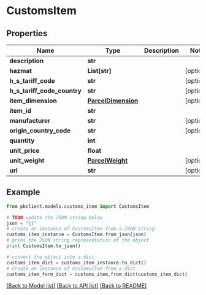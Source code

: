 # CustomsItem


## Properties
Name | Type | Description | Notes
------------ | ------------- | ------------- | -------------
**description** | **str** |  | 
**hazmat** | **List[str]** |  | [optional] 
**h_s_tariff_code** | **str** |  | [optional] 
**h_s_tariff_code_country** | **str** |  | [optional] 
**item_dimension** | [**ParcelDimension**](ParcelDimension.md) |  | [optional] 
**item_id** | **str** |  | 
**manufacturer** | **str** |  | [optional] 
**origin_country_code** | **str** |  | [optional] 
**quantity** | **int** |  | 
**unit_price** | **float** |  | 
**unit_weight** | [**ParcelWeight**](ParcelWeight.md) |  | [optional] 
**url** | **str** |  | [optional] 

## Example

```python
from pbclient.models.customs_item import CustomsItem

# TODO update the JSON string below
json = "{}"
# create an instance of CustomsItem from a JSON string
customs_item_instance = CustomsItem.from_json(json)
# print the JSON string representation of the object
print CustomsItem.to_json()

# convert the object into a dict
customs_item_dict = customs_item_instance.to_dict()
# create an instance of CustomsItem from a dict
customs_item_form_dict = customs_item.from_dict(customs_item_dict)
```
[[Back to Model list]](../README.md#documentation-for-models) [[Back to API list]](../README.md#documentation-for-api-endpoints) [[Back to README]](../README.md)


